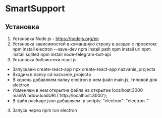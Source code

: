 # SmartSupport

## Установка
1. Установка Node.js - https://nodejs.org/en
2. Установка зависимостей в командную строку в раздел с проектом:
  npm install electron --save-dev
  npm install path
  npm install url
  npm install sqlite3
  npm install node-telegram-bot-api
3. Установка библиотеки react js
  - Запускаем create-react-app
    npx create-react-app nazvanie_projecta
  - Входим в папку
    cd nazvanie_projecta
  - В корень добавляем папку electron в нем файл main.js, типовой для electron
  - Изменяем в нем открытие файла на открытие localhost:3000
    mainWindow.loadURL('http://localhost:3000');
  - В файл package.json добавляем: в scripts:
    "electron": "electron ."
4. Запуск через npm run electron